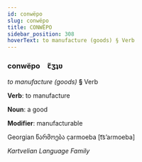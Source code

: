 ```yaml
---
id: conwëpo
slug: conwëpo
title: CONWËPO
sidebar_position: 308
hoverText: to manufacture (goods) § Verb
---
```


### conwëpo&emsp;<span kind="abugida">ꞇ̃ʒʇʋ</span>

*to manufacture (goods)* **§** Verb

**Verb**: to manufacture

**Noun**: a good

**Modifier**: manufacturable

Georgian წარმოება c̣armoeba [t͡sʼaɾmoeba]

*Kartvelian Language Family*